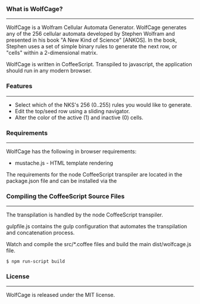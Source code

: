 ### What is WolfCage?
***
WolfCage is a Wolfram Cellular Automata Generator. WolfCage generates any of the 256 cellular automata developed by Stephen Wolfram and presented in his book "A New Kind of Science" [ANKOS]. In the book, Stephen uses a set of simple binary rules to generate the next row, or "cells" within a 2-dimensional matrix.

WolfCage is written in CoffeeScript. Transpiled to javascript, the application should run in any modern browser. 


### Features
***
- Select which of the NKS's 256 (0..255) rules you would like to generate.
- Edit the top/seed row using a sliding navigator.
- Alter the color of the active (1) and inactive (0) cells.


### Requirements
***
WolfCage has the following in browser requirements:
- mustache.js - HTML template rendering

The requirements for the node CoffeeScript transpiler are located in the package.json file and can be installed via the 

### Compiling the CoffeeScript Source Files
***
The transpilation is handled by the node CoffeeScript transpiler.

gulpfile.js contains the gulp configuration that automates the transpilation and concatenation process.

Watch and compile the src/*.coffee files and build the main dist/wolfcage.js file.
```
$ npm run-script build
```


### License
***
WolfCage is released under the MIT license.
